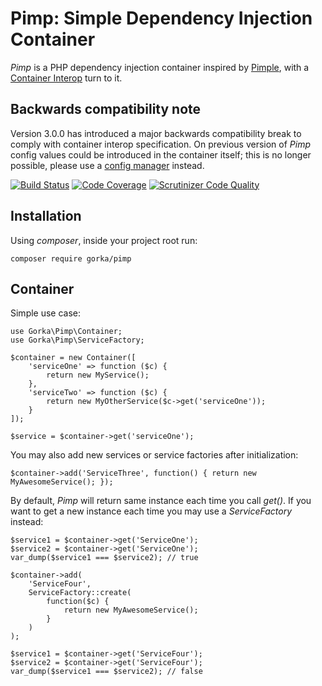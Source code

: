 # Pimp: Simple Dependency Injection Container
_Pimp_ is a PHP dependency injection container inspired by [Pimple](http://pimple.sensiolabs.org/),
with a [Container Interop](https://github.com/container-interop/container-interop) turn to it.

## Backwards compatibility note
Version 3.0.0 has introduced a major backwards compatibility break to comply with container interop specification. On
previous version of _Pimp_ config values could be introduced in the container itself; this is no longer possible, please use
a [config manager](https://github.com/glopezdetorre/config) instead.

[![Build Status](https://travis-ci.org/glopezdetorre/pimp.svg?branch=master)](https://travis-ci.org/glopezdetorre/pimp)
[![Code Coverage](https://scrutinizer-ci.com/g/glopezdetorre/pimp/badges/coverage.png?b=master)](https://scrutinizer-ci.com/g/glopezdetorre/pimp/?branch=master)
[![Scrutinizer Code Quality](https://scrutinizer-ci.com/g/glopezdetorre/pimp/badges/quality-score.png?branch=master)](https://scrutinizer-ci.com/g/glopezdetorre/pimp/?branch=master)


## Installation

Using _composer_, inside your project root run:

    composer require gorka/pimp

## Container

Simple use case:

    use Gorka\Pimp\Container;
    use Gorka\Pimp\ServiceFactory;

    $container = new Container([
        'serviceOne' => function ($c) {
            return new MyService();
        },
        'serviceTwo' => function ($c) {
            return new MyOtherService($c->get('serviceOne'));
        }
    ]);
    
    $service = $container->get('serviceOne');

You may also add new services or service factories after initialization:

    $container->add('ServiceThree', function() { return new MyAwesomeService(); });

By default, _Pimp_ will return same instance each time you call _get()_. If you want to get a new instance each time
you may use a _ServiceFactory_ instead:

    $service1 = $container->get('ServiceOne');
    $service2 = $container->get('ServiceOne');
    var_dump($service1 === $service2); // true

    $container->add(
        'ServiceFour', 
        ServiceFactory::create(
            function($c) { 
                return new MyAwesomeService(); 
            }
        )
    );

    $service1 = $container->get('ServiceFour');
    $service2 = $container->get('ServiceFour');
    var_dump($service1 === $service2); // false

